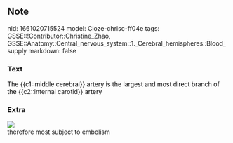 ## Note
nid: 1661020715524
model: Cloze-chrisc-ff04e
tags: GSSE::!Contributor::Christine_Zhao, GSSE::Anatomy::Central_nervous_system::1._Cerebral_hemispheres::Blood_supply
markdown: false

### Text
<div>
  <div>
    <div>
      <div>
        <div>
          <font color="#000001">The {{c1::middle cerebral}} artery
          is the largest and most direct branch of the</font>
          {{c2::internal carotid}} <font color=
          "#000001">artery</font>
        </div>
      </div>
    </div>
  </div>
</div>

### Extra
<img src="Screen%20Shot%202021-09-13%20at%201.44.18%20pm.png">
<div>
  <div>
    <div>
      <div>
        <div>
          <div>
            therefore most subject to embolism
          </div>
        </div>
      </div>
    </div>
  </div>
</div>
